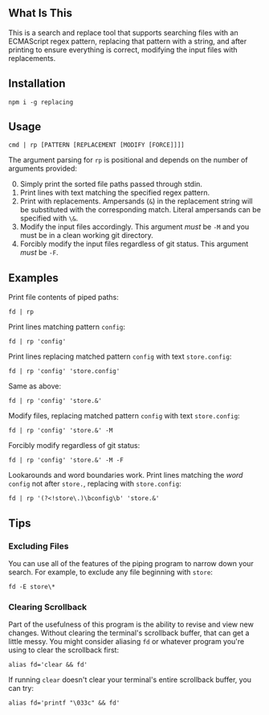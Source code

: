 ## What Is This

This is a search and replace tool that supports searching files with an ECMAScript regex pattern,
replacing that pattern with a string, and after printing to ensure everything is correct,
modifying the input files with replacements.

## Installation
```
npm i -g replacing
```

## Usage
```
cmd | rp [PATTERN [REPLACEMENT [MODIFY [FORCE]]]]
```
The argument parsing for `rp` is positional and depends on the number of arguments provided:

0. Simply print the sorted file paths passed through stdin.
1. Print lines with text matching the specified regex pattern.
2. Print with replacements. Ampersands (`&`) in the replacement string will be substituted with the corresponding match.
Literal ampersands can be specified with `\&`.
3. Modify the input files accordingly. This argument *must* be `-M` and you must be in a clean working git directory.
4. Forcibly modify the input files regardless of git status. This argument *must* be `-F`.

## Examples

Print file contents of piped paths:
```
fd | rp
```

Print lines matching pattern `config`:
```
fd | rp 'config'
```

Print lines replacing matched pattern `config` with text `store.config`:
```
fd | rp 'config' 'store.config'
```

Same as above:
```
fd | rp 'config' 'store.&'
```

Modify files, replacing matched pattern `config` with text `store.config`:
```
fd | rp 'config' 'store.&' -M
```

Forcibly modify regardless of git status:
```
fd | rp 'config' 'store.&' -M -F
```

Lookarounds and word boundaries work. Print lines matching the *word* `config` not after `store.`, replacing with `store.config`:
```
fd | rp '(?<!store\.)\bconfig\b' 'store.&'
```

## Tips

### Excluding Files
You can use all of the features of the piping program to narrow down your search.
For example, to exclude any file beginning with `store`:
```
fd -E store\*
```

### Clearing Scrollback
Part of the usefulness of this program is the ability to revise and view new changes.
Without clearing the terminal's scrollback buffer, that can get a little messy.
You might consider aliasing `fd` or whatever program you're using to clear the scrollback first:
```
alias fd='clear && fd'
```
If running `clear` doesn't clear your terminal's entire scrollback buffer, you can try:
```
alias fd='printf "\033c" && fd'
```
